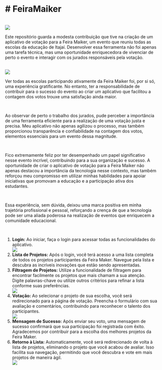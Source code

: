   <h1># FeiraMaiker</h1>
  <br />
  <img src="img/Maker Faire.png" />
  <br />
  <p>Este repositório guarda a modesta contribuição que tive na criação de um aplicativo de votação para a Feira Maiker, um evento que reuniu todas as escolas da educação de Itajaí. Desenvolver essa ferramenta não foi apenas uma tarefa técnica, mas uma oportunidade enriquecedora de vivenciar de perto o evento e interagir com os jurados responsáveis pela votação.</p>
  <br />
  <img src="img/jurados.jpeg" />
  <br />
  <p>Ver todas as escolas participando ativamente da Feira Maiker foi, por si só, uma experiência gratificante. No entanto, ter a responsabilidade de contribuir para o sucesso do evento ao criar um aplicativo que facilitou a contagem dos votos trouxe uma satisfação ainda maior.</p>
  <br />
  <p>Ao observar de perto o trabalho dos jurados, pude perceber a importância de uma ferramenta eficiente para a realização de uma votação justa e precisa. Meu aplicativo não apenas agilizou o processo, mas também proporcionou transparência e confiabilidade na contagem dos votos, elementos essenciais para um evento dessa magnitude.</p>
  <br />
  <p>Fico extremamente feliz por ter desempenhado um papel significativo nesse evento incrível, contribuindo para a sua organização e sucesso. A oportunidade de criar o aplicativo de votação para a Feira Maiker não apenas destacou a importância da tecnologia nesse contexto, mas também reforçou meu compromisso em utilizar minhas habilidades para apoiar iniciativas que promovam a educação e a participação ativa dos estudantes.</p>
  <br />
  <p>Essa experiência, sem dúvida, deixou uma marca positiva em minha trajetória profissional e pessoal, reforçando a crença de que a tecnologia pode ser uma aliada poderosa na realização de eventos que enriquecem a comunidade educacional.</p>
  <br />

  <ol>
    <li><strong>Login:</strong> Ao iniciar, faça o login para acessar todas as funcionalidades do aplicativo.</li>
    <img src="img/TelaDeLogin.jpeg" />
    <li><strong>Lista de Projetos:</strong> Após o login, você terá acesso a uma lista completa de todos os projetos participantes da Feira Maker. Navegue pela lista e descubra as incríveis inovações que estão sendo apresentadas.</li>
    <li><strong>Filtragem de Projetos:</strong> Utilize a funcionalidade de filtragem para encontrar facilmente os projetos que mais chamam a sua atenção. Digite palavras-chave ou utilize outros critérios para refinar a lista conforme suas preferências.</li>
    <img src="img/VotarHome.jpeg" />
    <li><strong>Votação:</strong> Ao selecionar o projeto de sua escolha, você será redirecionado para a página de votação. Preencha o formulário com sua avaliação e comentários, contribuindo para reconhecer o talento dos participantes.</li>
    <img src="img/Forms.jpeg" />
    <li><strong>Mensagem de Sucesso:</strong> Após enviar seu voto, uma mensagem de sucesso confirmará que sua participação foi registrada com êxito. Agradecemos por contribuir para a escolha dos melhores projetos da Feira Maker.</li>
    <li><strong>Retorno à Lista:</strong> Automaticamente, você será redirecionado de volta à lista de projetos, eliminando o projeto que você acabou de avaliar. Isso facilita sua navegação, permitindo que você descubra e vote em mais projetos de maneira ágil.</li>
    <img src="img/VotoConcluido.jpeg" />
  </ol>

